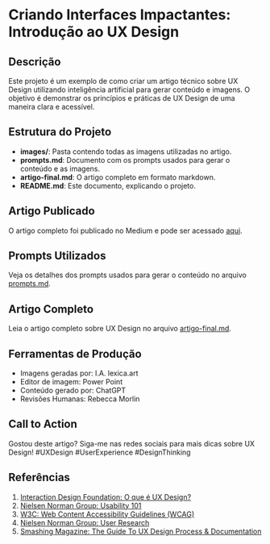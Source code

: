 # Criando Interfaces Impactantes: Introdução ao UX Design

## Descrição

Este projeto é um exemplo de como criar um artigo técnico sobre UX Design utilizando inteligência artificial para gerar conteúdo e imagens. O objetivo é demonstrar os princípios e práticas de UX Design de uma maneira clara e acessível.

## Estrutura do Projeto

- **images/**: Pasta contendo todas as imagens utilizadas no artigo.
- **prompts.md**: Documento com os prompts usados para gerar o conteúdo e as imagens.
- **artigo-final.md**: O artigo completo em formato markdown.
- **README.md**: Este documento, explicando o projeto.

## Artigo Publicado

O artigo completo foi publicado no Medium e pode ser acessado [aqui](https://medium.com/@rebecca.morlin/criando-interfaces-impactantes-introdu%C3%A7%C3%A3o-ao-ux-design-11972c1f42c6).

## Prompts Utilizados

Veja os detalhes dos prompts usados para gerar o conteúdo no arquivo [prompts.md](prompts.md).

## Artigo Completo

Leia o artigo completo sobre UX Design no arquivo [artigo-final.md](artigo-final.md).

## Ferramentas de Produção

- Imagens geradas por: I.A. lexica.art
- Editor de imagem: Power Point
- Conteúdo gerado por: ChatGPT
- Revisões Humanas: Rebecca Morlin

## Call to Action

Gostou deste artigo? Siga-me nas redes sociais para mais dicas sobre UX Design! #UXDesign #UserExperience #DesignThinking

## Referências

1. [Interaction Design Foundation: O que é UX Design?](https://www.interaction-design.org/literature/topics/ux-design)
2. [Nielsen Norman Group: Usability 101](https://www.nngroup.com/articles/usability-101-introduction-to-usability/)
3. [W3C: Web Content Accessibility Guidelines (WCAG)](https://www.w3.org/WAI/standards-guidelines/wcag/)
4. [Nielsen Norman Group: User Research](https://www.nngroup.com/articles/user-research-methods/)
5. [Smashing Magazine: The Guide To UX Design Process & Documentation](https://www.smashingmagazine.com/)


